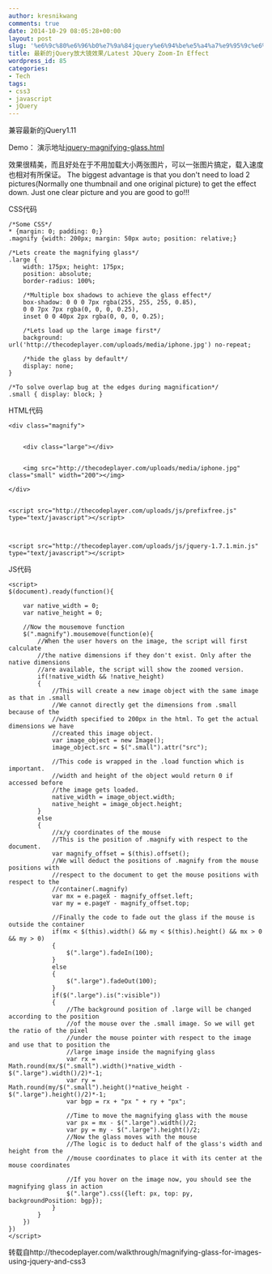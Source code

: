 ```yaml
---
author: kresnikwang
comments: true
date: 2014-10-29 08:05:28+00:00
layout: post
slug: '%e6%9c%80%e6%96%b0%e7%9a%84jquery%e6%94%be%e5%a4%a7%e9%95%9c%e6%95%88%e6%9e%9c'
title: 最新的jQuery放大镜效果/Latest JQuery Zoom-In Effect
wordpress_id: 85
categories:
- Tech
tags:
- css3
- javascript
- jQuery
---
```


兼容最新的jQuery1.11

Demo：
演示地址[jquery-magnifying-glass.html](http://kresnik.co/download/jquery-magnifying-glass.html)

效果很精美，而且好处在于不用加载大小两张图片，可以一张图片搞定，载入速度也相对有所保证。
The biggest advantage is that you don't need to load 2 pictures(Normally one thumbnail and one original picture) to get the effect down. Just one clear picture and you are good to go!!!

CSS代码


    
    
    /*Some CSS*/
    * {margin: 0; padding: 0;}
    .magnify {width: 200px; margin: 50px auto; position: relative;}
    
    /*Lets create the magnifying glass*/
    .large {
        width: 175px; height: 175px;
        position: absolute;
        border-radius: 100%;
        
        /*Multiple box shadows to achieve the glass effect*/
        box-shadow: 0 0 0 7px rgba(255, 255, 255, 0.85), 
        0 0 7px 7px rgba(0, 0, 0, 0.25), 
        inset 0 0 40px 2px rgba(0, 0, 0, 0.25);
        
        /*Lets load up the large image first*/
        background: url('http://thecodeplayer.com/uploads/media/iphone.jpg') no-repeat;
        
        /*hide the glass by default*/
        display: none;
    }
    
    /*To solve overlap bug at the edges during magnification*/
    .small { display: block; }
    



HTML代码


    
    
    
    <div class="magnify">
        
        
        <div class="large"></div>
        
        
        <img src="http://thecodeplayer.com/uploads/media/iphone.jpg" class="small" width="200"></img>
        
    </div>
    
    
    <script src="http://thecodeplayer.com/uploads/js/prefixfree.js" type="text/javascript"></script>
    
    
    
    <script src="http://thecodeplayer.com/uploads/js/jquery-1.7.1.min.js" type="text/javascript"></script>
    



JS代码


    
    
    <script>
    $(document).ready(function(){
    
        var native_width = 0;
        var native_height = 0;
    
        //Now the mousemove function
        $(".magnify").mousemove(function(e){
            //When the user hovers on the image, the script will first calculate
            //the native dimensions if they don't exist. Only after the native dimensions
            //are available, the script will show the zoomed version.
            if(!native_width && !native_height)
            {
                //This will create a new image object with the same image as that in .small
                //We cannot directly get the dimensions from .small because of the 
                //width specified to 200px in the html. To get the actual dimensions we have
                //created this image object.
                var image_object = new Image();
                image_object.src = $(".small").attr("src");
                
                //This code is wrapped in the .load function which is important.
                //width and height of the object would return 0 if accessed before 
                //the image gets loaded.
                native_width = image_object.width;
                native_height = image_object.height;
            }
            else
            {
                //x/y coordinates of the mouse
                //This is the position of .magnify with respect to the document.
                var magnify_offset = $(this).offset();
                //We will deduct the positions of .magnify from the mouse positions with
                //respect to the document to get the mouse positions with respect to the 
                //container(.magnify)
                var mx = e.pageX - magnify_offset.left;
                var my = e.pageY - magnify_offset.top;
                
                //Finally the code to fade out the glass if the mouse is outside the container
                if(mx < $(this).width() && my < $(this).height() && mx > 0 && my > 0)
                {
                    $(".large").fadeIn(100);
                }
                else
                {
                    $(".large").fadeOut(100);
                }
                if($(".large").is(":visible"))
                {
                    //The background position of .large will be changed according to the position
                    //of the mouse over the .small image. So we will get the ratio of the pixel
                    //under the mouse pointer with respect to the image and use that to position the 
                    //large image inside the magnifying glass
                    var rx = Math.round(mx/$(".small").width()*native_width - $(".large").width()/2)*-1;
                    var ry = Math.round(my/$(".small").height()*native_height - $(".large").height()/2)*-1;
                    var bgp = rx + "px " + ry + "px";
                    
                    //Time to move the magnifying glass with the mouse
                    var px = mx - $(".large").width()/2;
                    var py = my - $(".large").height()/2;
                    //Now the glass moves with the mouse
                    //The logic is to deduct half of the glass's width and height from the 
                    //mouse coordinates to place it with its center at the mouse coordinates
                    
                    //If you hover on the image now, you should see the magnifying glass in action
                    $(".large").css({left: px, top: py, backgroundPosition: bgp});
                }
            }
        })
    })
    </script>
    



转载自http://thecodeplayer.com/walkthrough/magnifying-glass-for-images-using-jquery-and-css3
